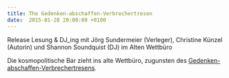 ```yaml
---
title: The Gedenken-abschaffen-Verbrechertresen
date:  2015-01-28 20:00:00 +0100
---
```


Release Lesung &amp; DJ_ing mit Jörg Sundermeier (Verleger), Christine Künzel (Autorin) und Shannon Soundquist (DJ) im Alten Wettbüro



Die kosmopolitische Bar zieht ins alte Wettbüro, zugunsten des <a href="http://www.altes-wettbuero.de/index.php?id=2049&amp;page=va">Gedenken-abschaffen-Verbrechertresens</a>.



